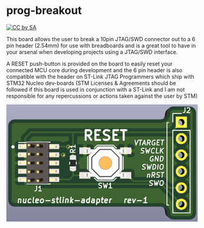 # prog-breakout
[![CC by SA](https://i.creativecommons.org/l/by-sa/4.0/88x31.png)](https://creativecommons.org/licenses/by-sa/4.0/)

This board allows the user to break a 10pin JTAG/SWD connector out to a 6 pin header (2.54mm) for use with breadboards and is a great tool to have in your arsenal when developing projects using a JTAG/SWD interface.

A RESET push-button is provided on the board to easily reset your connected MCU core during development and the 6 pin header is also compatible with the header on ST-Link JTAG Programmers which ship with STM32 Nucleo dev-boards (STM Licenses & Agreements should be followed if this board is used in conjunction with a ST-Link and I am not responsible for any repercussions or actions taken against the user by STM)

![alt text](img/3d-image.png)
